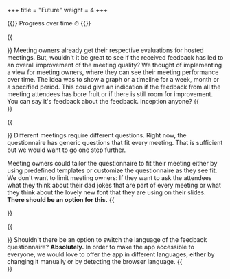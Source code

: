 +++
title = "Future"
weight = 4
+++

{{<quote>}}
Progress over time ⏱
{{</quote>}}

{{<section title="Evaluation timeline">}}
Meeting owners already get their respective evaluations for hosted meetings. But, wouldn't it be great to see if the received feedback has led to an overall improvement of the meeting quality?
We thought of implementing a view for meeting owners, where they can see their meeting performance over time. The idea was to show a graph or a timeline for a week, month or a specified period. This could give an indication if the feedback from all the meeting attendees has bore fruit or if there is still room for improvement. You can say it's feedback about the feedback. Inception anyone?
{{</section>}}

{{<section title="Questionnaire Templates & Custom Questionnaire">}}
Different meetings require different questions. Right now, the questionnaire has generic questions that fit every meeting. That is sufficient but we would want to go one step further.

Meeting owners could tailor the questionnaire to fit their meeting either by using predefined templates or customize the questionnaire as they see fit. We don't want to limit meeting owners: If they want to ask the attendees what they think about their dad jokes that are part of every meeting or what they think about the lovely new font that they are using on their slides. **There should be an option for this.**
{{</section>}}

{{<section title="Localization">}}
Shouldn't there be an option to switch the language of the feedback questionnaire? **Absolutely.** In order to make the app accessible to everyone, we would love to offer the app in different languages, either by changing it manually or by detecting the browser language.
{{</section>}}
